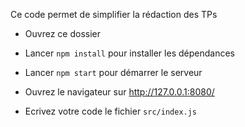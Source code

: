 Ce code permet de simplifier la rédaction des TPs

- Ouvrez ce dossier
- Lancer `npm install` pour installer les dépendances
- Lancer `npm start` pour démarrer le serveur
- Ouvrez le navigateur sur http://127.0.0.1:8080/


- Ecrivez votre code le fichier `src/index.js`